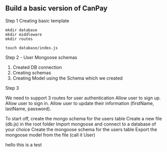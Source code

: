 
## Build a basic version of CanPay

Step 1
Creating basic template

```
mkdir database
mkdir middleware
mkdir routes

touch database/index.js
 ```



Step 2 - User Mongoose schemas
1. Created DB connection
2. Creating schemas
3. Creating Model using the Schema which we created
 



Step 3
 
We need to support 3 routes for user authentication
Allow user to sign up.
Allow user to sign in.
Allow user to update their information (firstName, lastName, password).
 
To start off, create the mongo schema for the users table
Create a new file (db.js) in the root folder
Import mongoose and connect to a database of your choice
Create the mongoose schema for the users table 
Export the mongoose model from the file (call it User)

hello this is a test
